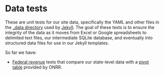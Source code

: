 # Data tests
These are unit tests for our site data, specifically the YAML and other files
in the [_data directory](../../_data) used by
[Jekyll](https://jekyllrb.com/docs/datafiles/). The goal of these tests is
to ensure the integrity of the data as it moves from Excel or Google
spreadsheets to delimited text files, our intermediate SQLite database, and
eventually into structured data files for use in our Jekyll templates.

So far we have:

* [Federal revenue](revenue.js) tests that compare our state-level data with
  a [pivot table](../../data/revenue/pivot.tsv) provided by ONRR.

